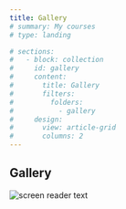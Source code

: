 ```yaml
---
title: Gallery
# summary: My courses
# type: landing

# sections:
#   - block: collection
#     id: gallery
#     content:
#       title: Gallery
#       filters:
#         folders:
#           - gallery
#     design:
#       view: article-grid
#       columns: 2
---
```



## Gallery

![screen reader text](photo1.png "caption")

<!-- <div style="display: flex; flex-wrap: wrap; gap: 16px;">

<div style="width: 48%;">
<img src="photo1.png" alt="Photo 1" style="width: 100%;">
<p style="text-align: center;">Caption for Photo 1</p>
</div>

<div style="width: 48%;">
<img src="photo1.png" alt="Photo 2" style="width: 100%;">
<p style="text-align: center;">Caption for Photo 2</p>
</div>

<div style="width: 48%;">
<img src="photo1.png" alt="Photo 3" style="width: 100%;">
<p style="text-align: center;">Caption for Photo 3</p>
</div>

<div style="width: 48%;">
<img src="photo1.png" alt="Photo 4" style="width: 100%;">
<p style="text-align: center;">Caption for Photo 4</p>
</div>

<div style="width: 48%;">
<img src="photo1.png" alt="Photo 5" style="width: 100%;">
<p style="text-align: center;">Caption for Photo 5</p>
</div>

<div style="width: 48%;">
<img src="photo1.png" alt="Photo 6" style="width: 100%;">
<p style="text-align: center;">Caption for Photo 6</p>
</div>

</div> -->